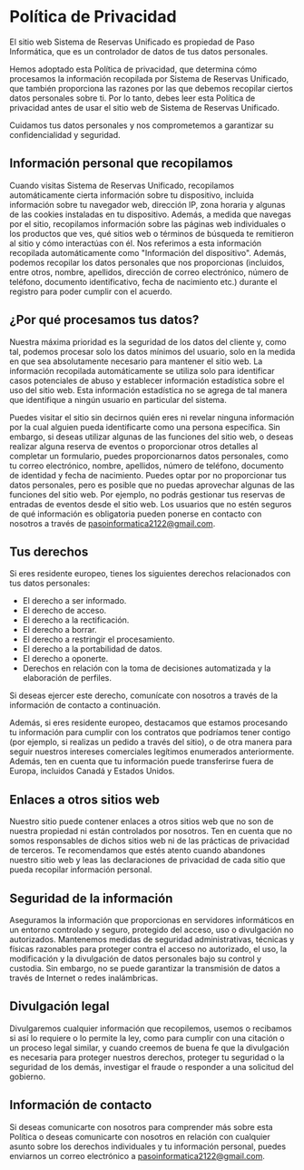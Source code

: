# Política de Privacidad

El sitio web Sistema de Reservas Unificado es propiedad de Paso Informática, que es un controlador de datos de tus
datos personales.

Hemos adoptado esta Política de privacidad, que determina cómo procesamos la información recopilada por Sistema de
Reservas Unificado, que también proporciona las razones por las que debemos recopilar ciertos datos personales sobre
ti. Por lo tanto, debes leer esta Política de privacidad antes de usar el sitio web de Sistema de Reservas Unificado.

Cuidamos tus datos personales y nos comprometemos a garantizar su confidencialidad y seguridad.

## Información personal que recopilamos

Cuando visitas Sistema de Reservas Unificado, recopilamos automáticamente cierta información sobre tu dispositivo,
incluida información sobre tu navegador web, dirección IP, zona horaria y algunas de las cookies instaladas en tu
dispositivo. Además, a medida que navegas por el sitio, recopilamos información sobre las páginas web individuales o
los productos que ves, qué sitios web o términos de búsqueda te remitieron al sitio y cómo interactúas con él. Nos
referimos a esta información recopilada automáticamente como "Información del dispositivo". Además, podemos recopilar
los datos personales que nos proporcionas (incluidos, entre otros, nombre, apellidos, dirección de correo electrónico,
número de teléfono, documento identificativo, fecha de nacimiento etc.) durante el registro para poder cumplir con el
acuerdo.

## ¿Por qué procesamos tus datos?

Nuestra máxima prioridad es la seguridad de los datos del cliente y, como tal, podemos procesar solo los datos mínimos
del usuario, solo en la medida en que sea absolutamente necesario para mantener el sitio web. La información recopilada
automáticamente se utiliza solo para identificar casos potenciales de abuso y establecer información estadística sobre
el uso del sitio web. Esta información estadística no se agrega de tal manera que identifique a ningún usuario en
particular del sistema.

Puedes visitar el sitio sin decirnos quién eres ni revelar ninguna información por la cual alguien pueda identificarte
como una persona específica. Sin embargo, si deseas utilizar algunas de las funciones del sitio web, o deseas realizar
alguna reserva de eventos o proporcionar otros detalles al completar un formulario, puedes proporcionarnos datos
personales, como tu correo electrónico, nombre, apellidos, número de teléfono, documento de identidad y fecha de
nacimiento. Puedes optar por no proporcionar tus datos personales, pero es posible que no puedas aprovechar algunas
de las funciones del sitio web. Por ejemplo, no podrás gestionar tus reservas de entradas de eventos desde el sitio
web. Los usuarios que no estén seguros de qué información es obligatoria pueden ponerse en contacto con nosotros a
través de [pasoinformatica2122@gmail.com](mailto:pasoinformatica2122@gmail.com).

## Tus derechos

Si eres residente europeo, tienes los siguientes derechos relacionados con tus datos personales:

- El derecho a ser informado.
- El derecho de acceso.
- El derecho a la rectificación.
- El derecho a borrar.
- El derecho a restringir el procesamiento.
- El derecho a la portabilidad de datos.
- El derecho a oponerte.
- Derechos en relación con la toma de decisiones automatizada y la elaboración de perfiles.

Si deseas ejercer este derecho, comunícate con nosotros a través de la información de contacto a continuación.

Además, si eres residente europeo, destacamos que estamos procesando tu información para cumplir con los contratos que
podríamos tener contigo (por ejemplo, si realizas un pedido a través del sitio), o de otra manera para seguir nuestros
intereses comerciales legítimos enumerados anteriormente. Además, ten en cuenta que tu información puede transferirse
fuera de Europa, incluidos Canadá y Estados Unidos.

## Enlaces a otros sitios web

Nuestro sitio puede contener enlaces a otros sitios web que no son de nuestra propiedad ni están controlados por
nosotros. Ten en cuenta que no somos responsables de dichos sitios web ni de las prácticas de privacidad de terceros.
Te recomendamos que estés atento cuando abandones nuestro sitio web y leas las declaraciones de privacidad de cada
sitio que pueda recopilar información personal.

## Seguridad de la información

Aseguramos la información que proporcionas en servidores informáticos en un entorno controlado y seguro, protegido del
acceso, uso o divulgación no autorizados. Mantenemos medidas de seguridad administrativas, técnicas y físicas
razonables para proteger contra el acceso no autorizado, el uso, la modificación y la divulgación de datos personales
bajo su control y custodia. Sin embargo, no se puede garantizar la transmisión de datos a través de Internet o redes
inalámbricas.

## Divulgación legal

Divulgaremos cualquier información que recopilemos, usemos o recibamos si así lo requiere o lo permite la ley, como
para cumplir con una citación o un proceso legal similar, y cuando creemos de buena fe que la divulgación es necesaria
para proteger nuestros derechos, proteger tu seguridad o la seguridad de los demás, investigar el fraude o responder a
una solicitud del gobierno.

## Información de contacto

Si deseas comunicarte con nosotros para comprender más sobre esta Política o deseas comunicarte con nosotros en
relación con cualquier asunto sobre los derechos individuales y tu información personal, puedes enviarnos un correo
electrónico a [pasoinformatica2122@gmail.com](mailto:pasoinformatica2122@gmail.com).
